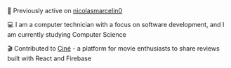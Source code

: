 🔄 Previously active on [nicolasmarcelin0](https://github.com/nicolasmarcelin0)

💻 I am a computer technician with a focus on software development, and I am currently studying Computer Science

🎬 Contributed to 
[Ciné](https://github.com/Sapucai-Socket/New-Website-Movie) - a platform for movie enthusiasts to share reviews built with React and Firebase
